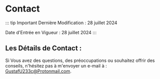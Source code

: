 # Contact

::: tip Important
Dernière Modification : 28 juillet 2024

Date d'Entrée en Vigueur : 28 juillet 2024
:::

## Les Détails de Contact :
Si Vous avez des questions, des préoccupations ou souhaitez offrir des conseils, n'hésitez pas à m'envoyer un e-mail à : GustafU233c@Protonmail.com.